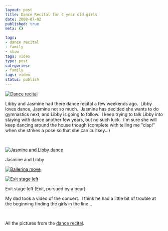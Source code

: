 ```yaml
--- 
layout: post
title: Dance Recital for 4 year old girls
date: 2008-07-02
published: true
meta: {}

tags: 
- dance recital
- family
- show
tags: video
type: post
categories: 
- family
tags: video
status: publish
---
```





  

[![Dance recital](http://media.eick.us/2011/05/2618471607_a8316418f1.jpg)](http://www.flickr.com/photos/19429588@N00/2618471607/ "Dance recital")

  

Libby and Jasmine had there dance recital a few weekends ago.  Libby loves dance, Jasmine not so much.  Jasmine has decided she wants to do gymnastics next, and Libby is going to follow.  I keep trying to talk Libby into staying with dance another few years, but no such luck.  I'm sure she will keep dancing around the house though (complete with telling me "clap!" when she strikes a pose so that she can curtsey...)

  

 

  

[![Jasmine and Libby dance](http://media.eick.us/2011/05/2618481961_100729fe05.jpg)](http://www.flickr.com/photos/19429588@N00/2618481961/ "Jasmine and Libby dance")

  

Jasmine and Libby

  

[![Ballerina move](http://media.eick.us/2011/05/2618480669_da74b5d1e4.jpg)](http://www.flickr.com/photos/19429588@N00/2618480669/ "Ballerina move")

  

[![Exit stage left](http://media.eick.us/2011/05/2619290788_51ebf2a83b.jpg)](http://www.flickr.com/photos/19429588@N00/2619290788/ "Exit stage left")

  

Exit stage left (Exit, pursued by a bear)

My dad took a video of the concert.  I think he had a little bit of trouble at the beginning finding the girls in the line...

  



  

 

  

All the pictures from the [dance recital](http://flickr.com/photos/andreweick/sets/72157605869080467/show/).

